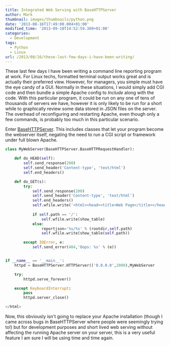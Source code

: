 ```yaml
---
title: Integrated Web Serving with BaseHTTPServer
author: Mark
thumbnail: images/thumbnails/python.png
date: '2013-08-16T17:49:00.004+01:00'
modified_time: '2013-09-10T14:52:59.369+01:00'
categories:
  - Development
tags:
  - Python
  - Linux
url: /2013/08/16/these-last-few-days-i-have-been-writing/
---
```


These last few days I have been writing a command line reporting program at work. For Linux techs, formatted terminal output works great and is actually their preferred view. However, for managers, you simple must have the eye candy of a GUI. Normally in these situations, I would simply add CGI code and then bundle a simple Apache config to *Include* along with the code. With this particular program, it could be run on any one of tens of thousands of servers we have, however it is only likely to be run for a short while to graphically review some data stored in JSON files on the server. The overhead of reconfiguring and restarting Apache, even though only a few commands, is probably too much in this particular scenario.

Enter [BaseHTTPServer](http://docs.python.org/2/library/basehttpserver.html). This includes classes that let your program become the webserver itself, negating the need to run a CGI script or framework under full blown Apache.  


``` python
class MyWebServer(BaseHTTPServer.BaseHTTPRequestHandler):

    def do_HEAD(self):
        self.send_response(200)
        self.send_header('Content-type', 'text/html')
        self.end_headers()

    def do_GET(s):
        try:
            self.send_response(200)
            self.send_header('Content-type', 'text/html')
            self.end_headers()
            self.wfile.write('<html><head><title>Web Page</title></head>')
  
            if self.path == '/':
                self.wfile.write(show_table) 
            else:
                reportjson='%s/%s' % (rootdir,self.path)
                self.wfile.write(show_table(self.path))

        except IOError, e:
            self.send_error(404,'Oops: %s' % (e))


if __name__ == '__main__':
    httpd = BaseHTTPServer.HTTPServer(('0.0.0.0',2000),MyWebServer

    try:
        httpd.serve_forever()

    except KeyboardInterrupt:
        pass
        httpd.server_close()

</html>
```

Now, this obviously isn't going to replace your Apache installation (though I came across bugs in BaseHTTPServer where people were seemingly trying to!) but for development purposes and short lived web serving without affecting the running Apache server on your server, this is a very useful feature I am sure I will be using time and time again.
